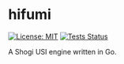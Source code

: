 # hifumi

[![License: MIT](https://img.shields.io/badge/License-MIT-blue.svg)](https://opensource.org/licenses/MIT)
[![Tests Status](https://github.com/vinymeuh/hifumi/actions/workflows/tests.yml/badge.svg)](https://github.com/vinymeuh/hifumi/actions?query=workflow%3Atests)

A Shogi USI engine written in Go.

